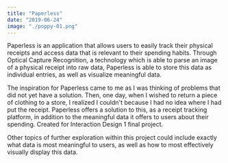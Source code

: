 ```yaml
---
title: "Paperless"
date: "2019-06-24"
image: "./poppy-01.png"
---
```


<p>Paperless is an application that allows users to easily track their physical receipts and access data that is relevant to their spending habits. Through Optical Capture Recognition, a technology which is able to parse an image of a physical receipt into raw data, Paperless is able to store this data as individual entries, as well as visualize meaningful data. </p>

<p> The inspiration for Paperless came to me as I was thinking of problems that did not yet have a solution. Then, one day, when I wished to return a piece of clothing to a store, I realized I couldn't because I had no idea where I had put the receipt. Paperless offers a solution to this, as a receipt tracking platform, in addition to the meaningful data it offers to users about their spending. Created for Interaction Design 1 final project. </p>

<p>Other topics of further exploration within this project could include exactly what data is most meaningful to users, as well as how to most effectively visually display this data. </p>